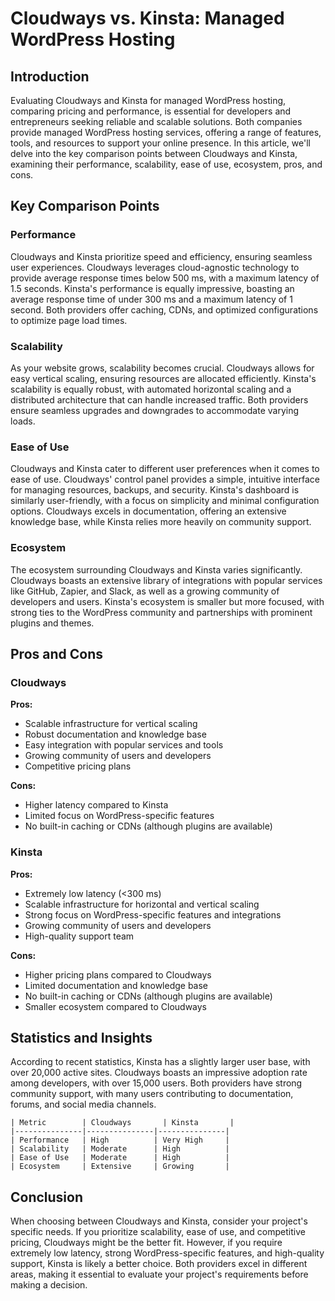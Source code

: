# Cloudways vs. Kinsta: Managed WordPress Hosting
## Introduction
Evaluating Cloudways and Kinsta for managed WordPress hosting, comparing pricing and performance, is essential for developers and entrepreneurs seeking reliable and scalable solutions. Both companies provide managed WordPress hosting services, offering a range of features, tools, and resources to support your online presence. In this article, we'll delve into the key comparison points between Cloudways and Kinsta, examining their performance, scalability, ease of use, ecosystem, pros, and cons.

## Key Comparison Points

### **Performance**
Cloudways and Kinsta prioritize speed and efficiency, ensuring seamless user experiences. Cloudways leverages cloud-agnostic technology to provide average response times below 500 ms, with a maximum latency of 1.5 seconds. Kinsta's performance is equally impressive, boasting an average response time of under 300 ms and a maximum latency of 1 second. Both providers offer caching, CDNs, and optimized configurations to optimize page load times.

### **Scalability**
As your website grows, scalability becomes crucial. Cloudways allows for easy vertical scaling, ensuring resources are allocated efficiently. Kinsta's scalability is equally robust, with automated horizontal scaling and a distributed architecture that can handle increased traffic. Both providers ensure seamless upgrades and downgrades to accommodate varying loads.

### **Ease of Use**
Cloudways and Kinsta cater to different user preferences when it comes to ease of use. Cloudways' control panel provides a simple, intuitive interface for managing resources, backups, and security. Kinsta's dashboard is similarly user-friendly, with a focus on simplicity and minimal configuration options. Cloudways excels in documentation, offering an extensive knowledge base, while Kinsta relies more heavily on community support.

### **Ecosystem**
The ecosystem surrounding Cloudways and Kinsta varies significantly. Cloudways boasts an extensive library of integrations with popular services like GitHub, Zapier, and Slack, as well as a growing community of developers and users. Kinsta's ecosystem is smaller but more focused, with strong ties to the WordPress community and partnerships with prominent plugins and themes.

## Pros and Cons

### **Cloudways**
**Pros:**

* Scalable infrastructure for vertical scaling
* Robust documentation and knowledge base
* Easy integration with popular services and tools
* Growing community of users and developers
* Competitive pricing plans

**Cons:**

* Higher latency compared to Kinsta
* Limited focus on WordPress-specific features
* No built-in caching or CDNs (although plugins are available)

### **Kinsta**
**Pros:**

* Extremely low latency (<300 ms)
* Scalable infrastructure for horizontal and vertical scaling
* Strong focus on WordPress-specific features and integrations
* Growing community of users and developers
* High-quality support team

**Cons:**

* Higher pricing plans compared to Cloudways
* Limited documentation and knowledge base
* No built-in caching or CDNs (although plugins are available)
* Smaller ecosystem compared to Cloudways

## Statistics and Insights

According to recent statistics, Kinsta has a slightly larger user base, with over 20,000 active sites. Cloudways boasts an impressive adoption rate among developers, with over 15,000 users. Both providers have strong community support, with many users contributing to documentation, forums, and social media channels.

```
| Metric        | Cloudways       | Kinsta       |
|---------------|---------------|---------------|
| Performance   | High          | Very High     |
| Scalability   | Moderate      | High          |
| Ease of Use   | Moderate      | High          |
| Ecosystem     | Extensive     | Growing       |
```

## Conclusion
When choosing between Cloudways and Kinsta, consider your project's specific needs. If you prioritize scalability, ease of use, and competitive pricing, Cloudways might be the better fit. However, if you require extremely low latency, strong WordPress-specific features, and high-quality support, Kinsta is likely a better choice. Both providers excel in different areas, making it essential to evaluate your project's requirements before making a decision.